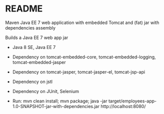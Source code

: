 # README

Maven Java EE 7 web application with embedded Tomcat and (fat) jar with dependencies assembly

Builds a Java EE 7 web app jar 

* Java 8 SE, Java EE 7

* Dependency on tomcat-embedded-core, tomcat-embedded-logging, tomcat-embedded-jasper 

* Dependency on tomcat-jasper, tomcat-jasper-el, tomcat-jsp-api

* Dependency on jstl

* Dependency on JUnit, Selenium

* Run: mvn clean install; mvn package; java -jar target/employees-app-1.0-SNAPSHOT-jar-with-dependencies.jar
       http://localhost:8080/


